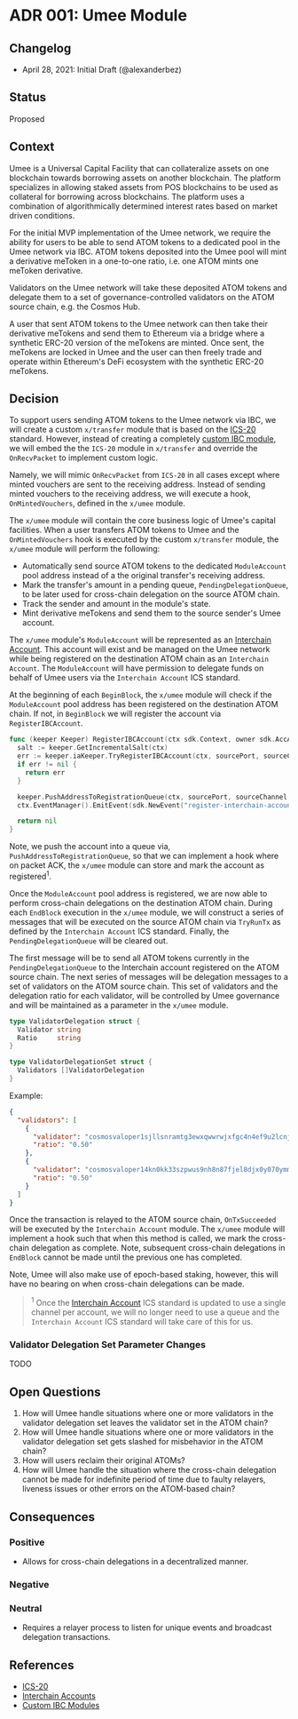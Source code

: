 # ADR 001: Umee Module

## Changelog

- April 28, 2021: Initial Draft (@alexanderbez)

## Status

Proposed

## Context

Umee is a Universal Capital Facility that can collateralize assets on one
blockchain towards borrowing assets on another blockchain. The platform specializes
in allowing staked assets from POS blockchains to be used as collateral for
borrowing across blockchains. The platform uses a combination of algorithmically
determined interest rates based on market driven conditions.

For the initial MVP implementation of the Umee network, we require the ability
for users to be able to send ATOM tokens to a dedicated pool in the Umee network
via IBC. ATOM tokens deposited into the Umee pool will mint a derivative meToken
in a one-to-one ratio, i.e. one ATOM mints one meToken derivative.

Validators on the Umee network will take these deposited ATOM tokens and delegate
them to a set of governance-controlled validators on the ATOM source chain,
e.g. the Cosmos Hub.

A user that sent ATOM tokens to the Umee network can then take their derivative
meTokens and send them to Ethereum via a bridge where a synthetic ERC-20 version
of the meTokens are minted. Once sent, the meTokens are locked in Umee and the
user can then freely trade and operate within Ethereum's DeFi ecosystem with the
synthetic ERC-20 meTokens.

## Decision

To support users sending ATOM tokens to the Umee network via IBC, we will create
a custom `x/transfer` module that is based on the [ICS-20](https://github.com/cosmos/ibc/tree/master/spec/app/ics-020-fungible-token-transfer)
standard. However, instead of creating a completely [custom IBC module](https://github.com/cosmos/ibc-go/blob/v1.0.0-alpha1/docs/custom.md),
we will embed the the `ICS-20` module in `x/transfer` and override the `OnRecvPacket`
to implement custom logic.

Namely, we will mimic `OnRecvPacket` from `ICS-20` in all cases except where
minted vouchers are sent to the receiving address. Instead of sending minted
vouchers to the receiving address, we will execute a hook, `OnMintedVouchers`,
defined in the `x/umee` module.

The `x/umee` module will contain the core business logic of Umee's capital
facilities. When a user transfers ATOM tokens to Umee and the `OnMintedVouchers`
hook is executed by the custom `x/transfer` module, the `x/umee` module will
perform the following:

- Automatically send source ATOM tokens to the dedicated `ModuleAccount` pool
  address instead of a the original transfer's receiving address.
- Mark the transfer's amount in a pending queue, `PendingDelegationQueue`, to be
  later used for cross-chain delegation on the source ATOM chain.
- Track the sender and amount in the module's state.
- Mint derivative meTokens and send them to the source sender's Umee account.

The `x/umee` module's `ModuleAccount` will be represented as an [Interchain Account](https://github.com/cosmos/ibc/tree/master/spec/app/ics-027-interchain-accounts). This account will exist and be managed on the Umee
network while being registered on the destination ATOM chain as an `Interchain Account`.
The `ModuleAccount` will have permission to delegate funds on behalf of Umee users
via the `Interchain Account` ICS standard.

At the beginning of each `BeginBlock`, the `x/umee` module will check if the
`ModuleAccount` pool address has been registered on the destination ATOM chain.
If not, in `BeginBlock` we will register the account via `RegisterIBCAccount`.

```go
func (keeper Keeper) RegisterIBCAccount(ctx sdk.Context, owner sdk.AccAddress, srcPort, srcChannel string) error {
  salt := keeper.GetIncrementalSalt(ctx)
  err := keeper.iaKeeper.TryRegisterIBCAccount(ctx, sourcePort, sourceChannel, []byte(salt))
  if err != nil {
    return err
  }

  keeper.PushAddressToRegistrationQueue(ctx, sourcePort, sourceChannel, owner)
  ctx.EventManager().EmitEvent(sdk.NewEvent("register-interchain-account",sdk.NewAttribute("salt", salt)))

  return nil
}
```

Note, we push the account into a queue via, `PushAddressToRegistrationQueue`, so
that we can implement a hook where on packet ACK, the `x/umee` module can store
and mark the account as registered<sup>1</sup>.

Once the `ModuleAccount` pool address is registered, we are now able to perform
cross-chain delegations on the destination ATOM chain. During each `EndBlock`
execution in the `x/umee` module, we will construct a series of messages that will
be executed on the source ATOM chain via `TryRunTx` as defined by the
`Interchain Account` ICS standard. Finally, the `PendingDelegationQueue` will be
cleared out.

The first message will be to send all ATOM tokens currently in the `PendingDelegationQueue`
to the Interchain account registered on the ATOM source chain. The next series of
messages will be delegation messages to a set of validators on the ATOM source
chain. This set of validators and the delegation ratio for each validator, will
be controlled by Umee governance and will be maintained as a parameter in the
`x/umee` module.

```go
type ValidatorDelegation struct {
  Validator string
  Ratio     string
}

type ValidatorDelegationSet struct {
  Validators []ValidatorDelegation
}
```

Example:

```json
{
  "validators": [
    {
      "validator": "cosmosvaloper1sjllsnramtg3ewxqwwrwjxfgc4n4ef9u2lcnj0",
      "ratio": "0.50"
    },
    {
      "validator": "cosmosvaloper14kn0kk33szpwus9nh8n87fjel8djx0y070ymmj",
      "ratio": "0.50"
    }
  ]
}
```

Once the transaction is relayed to the ATOM source chain, `OnTxSucceeded` will
be executed by the `Interchain Account` module. The `x/umee` module will implement
a hook such that when this method is called, we mark the cross-chain delegation
as complete. Note, subsequent cross-chain delegations in `EndBlock` cannot be
made until the previous one has completed.

Note, Umee will also make use of epoch-based staking, however, this will have no
bearing on when cross-chain delegations can be made.

> <sup>1</sup> Once the [Interchain Account](https://github.com/cosmos/ibc/tree/master/spec/app/ics-027-interchain-accounts)
> ICS standard is updated to use a single channel per account, we will no longer
> need to use a queue and the `Interchain Account` ICS standard will take care of
> this for us.

### Validator Delegation Set Parameter Changes

TODO

## Open Questions

1. How will Umee handle situations where one or more validators in the validator
   delegation set leaves the validator set in the ATOM chain?
2. How will Umee handle situations where one or more validators in the validator
   delegation set gets slashed for misbehavior in the ATOM chain?
3. How will users reclaim their original ATOMs?
4. How will Umee handle the situation where the cross-chain delegation cannot be
   made for indefinite period of time due to faulty relayers, liveness issues or
   other errors on the ATOM-based chain?

## Consequences

### Positive

- Allows for cross-chain delegations in a decentralized manner.

### Negative

### Neutral

- Requires a relayer process to listen for unique events and broadcast
  delegation transactions.

## References

- [ICS-20](https://github.com/cosmos/ibc/tree/master/spec/app/ics-020-fungible-token-transfer)
- [Interchain Accounts](https://github.com/cosmos/ibc/tree/master/spec/app/ics-027-interchain-accounts)
- [Custom IBC Modules](https://github.com/cosmos/ibc-go/blob/v1.0.0-alpha1/docs/custom.md)
